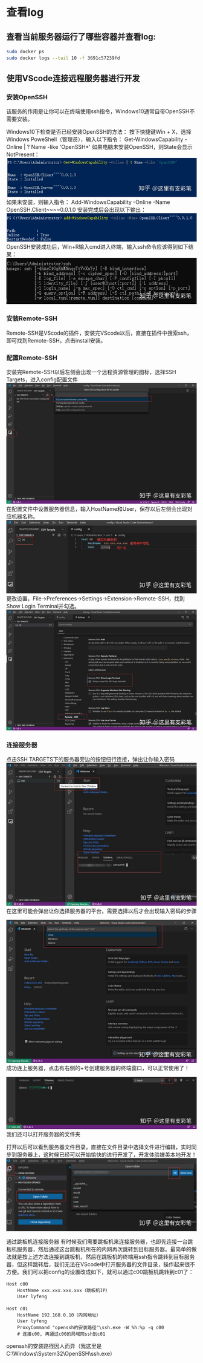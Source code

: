 # 查看log
## 查看当前服务器运行了哪些容器并查看log:
```bash
sudo docker ps
sudo docker logs --tail 10 -f 3691c57239fd
```

## 使用VScode连接远程服务器进行开发
### 安装OpenSSH
该服务的作用是让你可以在终端使用ssh指令，Windows10通常自带OpenSSH不需要安装。

Windows10下检查是否已经安装OpenSSH的方法：
按下快捷键Win + X，选择Windows PoweShell（管理员），输入以下指令：
Get-WindowsCapability -Online | ? Name -like 'OpenSSH*'
如果电脑未安装OpenSSH，则State会显示NotPresent：
![](assets/2021-10-09-10-35-10.png)
如果未安装，则输入指令：
Add-WindowsCapability -Online -Name OpenSSH.Client~~~~0.0.1.0
安装完成后会出现以下输出：
![](assets/2021-10-09-10-38-07.png)
OpenSSH安装成功后，Win+R输入cmd进入终端，输入ssh命令应该得到如下结果：
![](assets/2021-10-09-10-44-25.png)
### 安装Remote-SSH
Remote-SSH是VScode的插件，安装完VScode以后，直接在插件中搜索ssh，即可找到Remote-SSH，点击install安装。


### 配置Remote-SSH  

安装完Remote-SSH以后左侧会出现一个远程资源管理的图标，选择SSH Targets，进入config配置文件
![](assets/2021-10-09-10-45-56.png)
在配置文件中设置服务器信息，输入HostName和User，保存以后左侧会出现对应机器名称。
![](assets/2021-10-09-10-46-15.png)
更改设置，File->Preferences->Settings->Extension->Remote-SSH，找到Show Login Terminal并勾选。
![](assets/2021-10-09-10-46-34.png)
### 连接服务器
点击SSH TARGETS下的服务器旁边的按钮纽行连接，弹出让你输入密码
![](assets/2021-10-09-10-48-51.png)
在这里可能会弹出让你选择服务器的平台，需要选择以后才会出现输入密码的步骤

![](assets/2021-10-09-10-48-57.png)
成功连上服务器，点击有右侧的+号创建服务器的终端窗口，可以正常使用了！

![](assets/2021-10-09-10-49-04.png)
我们还可以打开服务器的文件夹


打开以后可以看到服务器文件目录，直接在文件目录中选择文件进行编辑，实时同步到服务器上，这时候已经可以开始愉快的进行开发了，开发体验媲美本地开发！
![](assets/2021-10-09-10-49-20.png)

通过跳板机连接服务器
有时候我们需要跳板机来连接服务器，也即先连接一台跳板机服务器，然后通过这台跳板机所在的内网再次跳转到目标服务器。最简单的做法就是按上述方法连接到跳板机，然后在跳板机的终端用ssh指令跳转到目标服务器，但这样跳转后，我们无法在VScode中打开服务器的文件目录，操作起来很不方便。我们可以把config的设置改成如下，就可以通过c00跳板机跳转到c01了：
```
Host c00
    HostName xxx.xxx.xxx.xxx（跳板机IP）
    User lyfeng

Host c01
    HostName 192.168.0.10（内网地址）
    User lyfeng
    ProxyCommand "openssh的安装路径"\ssh.exe -W %h:%p -q c00
    # 连接c00, 再通过c00的局域网ssh到c01
```
openssh的安装路径因人而异（我这里是C:\Windows\System32\OpenSSH\ssh.exe）